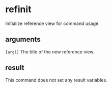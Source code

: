 # refinit

Initialize reference view for command usage.

## arguments

`[arg1]` The title of the new reference view.

## result

This command does not set any result variables.

